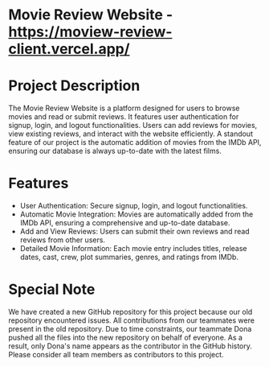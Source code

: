 # Movie Review Website - https://moview-review-client.vercel.app/

# Project Description

The Movie Review Website is a platform designed for users to browse movies and read or submit reviews. It features user authentication for signup, login, and logout functionalities. Users can add reviews for movies, view existing reviews, and interact with the website efficiently. A standout feature of our project is the automatic addition of movies from the IMDb API, ensuring our database is always up-to-date with the latest films.

# Features

- User Authentication: Secure signup, login, and logout functionalities.
- Automatic Movie Integration: Movies are automatically added from the IMDb API, ensuring a comprehensive and up-to-date database.
- Add and View Reviews: Users can submit their own reviews and read reviews from other users.
- Detailed Movie Information: Each movie entry includes titles, release dates, cast, crew, plot summaries, genres, and ratings from IMDb.

# Special Note

We have created a new GitHub repository for this project because our old repository encountered issues. All contributions from our teammates were present in the old repository. Due to time constraints, our teammate Dona pushed all the files into the new repository on behalf of everyone. As a result, only Dona's name appears as the contributor in the GitHub history. Please consider all team members as contributors to this project.

